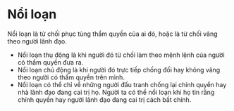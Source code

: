 # Nổi loạn

Nổi loạn là từ chối phục tùng thẩm quyền của ai đó, hoặc là từ chối vâng theo người lãnh đạo.
- Nổi loạn thụ động là khi người đó từ chối làm theo mệnh lệnh của người có thẩm quyền đưa ra.
- Nổi loạn chủ động là khi người đó trực tiếp chống đối hay không vâng theo người có thẩm quyền trên mình.
- Nổi loạn có thể chỉ về những người đấu tranh chống lại chính quyền hay nhà lãnh đạo đang cai trị họ. Người ta có thể nổi loạn khi họ tin rằng chính quyền hay người lãnh đạo đang cai trị cách bất chính.

